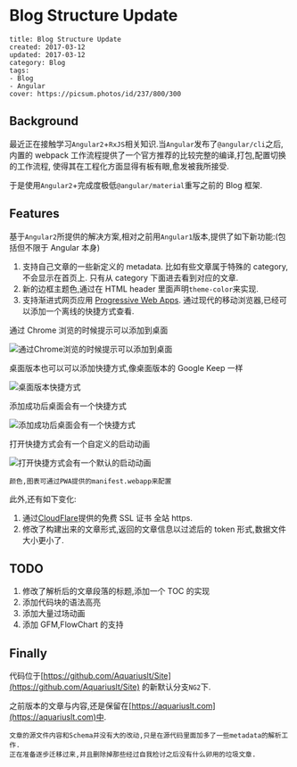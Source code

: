 # Blog Structure Update

```metadata
title: Blog Structure Update
created: 2017-03-12
updated: 2017-03-12
category: Blog
tags:
- Blog
- Angular
cover: https://picsum.photos/id/237/800/300
```

## Background

最近正在接触学习`Angular2`+`RxJS`相关知识.当`Angular`发布了`@angular/cli`之后, 内置的 webpack 工作流程提供了一个官方推荐的比较完整的编译,打包,配置切换的工作流程, 使得其在工程化方面显得有板有眼,愈发被我所接受.

于是使用`Angular2`+完成度极低`@angular/material`重写之前的 Blog 框架.

## Features

基于`Angular2`所提供的解决方案,相对之前用`Angular1`版本,提供了如下新功能:(包括但不限于 Angular 本身)

1. 支持自己文章的一些新定义的 metadata. 比如有些文章属于特殊的 category,不会显示在首页上. 只有从 category 下面进去看到对应的文章.
2. 新的边框主题色,通过在 HTML header 里面声明`theme-color`来实现.
3. 支持渐进式网页应用 [Progressive Web Apps](https://developers.google.com/web/progressive-web-apps/). 通过现代的移动浏览器,已经可以添加一个离线的快捷方式查看.

通过 Chrome 浏览的时候提示可以添加到桌面

![通过Chrome浏览的时候提示可以添加到桌面](https://img.aquariuslt.com/posts/2017/03/add-shortcut.png)

桌面版本也可以可以添加快捷方式,像桌面版本的 Google Keep 一样

![桌面版本快捷方式](https://img.aquariuslt.com/posts/2017/03/desktop-version-shortcut.png)

添加成功后桌面会有一个快捷方式

![添加成功后桌面会有一个快捷方式](https://img.aquariuslt.com/posts/2017/03/shortcut.png)

打开快捷方式会有一个自定义的启动动画

![打开快捷方式会有一个默认的启动动画](https://img.aquariuslt.com/posts/2017/03/launching.png)

```
颜色,图表可通过PWA提供的manifest.webapp来配置
```

此外,还有如下变化:

1. 通过[CloudFlare](https://www.cloudflare.com/)提供的免费 SSL 证书 全站 https.
2. 修改了构建出来的文章形式,返回的文章信息以过滤后的 token 形式,数据文件大小更小了.

## TODO

1. 修改了解析后的文章段落的标题,添加一个 TOC 的实现
2. 添加代码块的语法高亮
3. 添加大量过场动画
4. 添加 GFM,FlowChart 的支持

## Finally

代码位于[https://github.com/Aquariuslt/Site](https://github.com/Aquariuslt/Site) 的新默认分支`NG2`下.

之前版本的文章与内容,还是保留在[https://aquariuslt.com](https://aquariuslt.com)中.

```
文章的源文件内容和Schema并没有大的改动,只是在源代码里面加多了一些metadata的解析工作.
正在准备逐步迁移过来,并且删除掉那些经过自我检讨之后没有什么卵用的垃圾文章.
```
